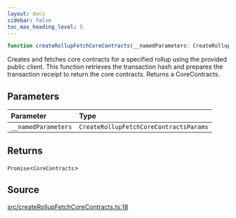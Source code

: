```yaml
---
layout: docs
sidebar: false
toc_max_heading_level: 5
---
```


```ts
function createRollupFetchCoreContracts(__namedParameters: CreateRollupFetchCoreContractsParams): Promise<CoreContracts>
```

Creates and fetches core contracts for a specified rollup using the provided
public client. This function retrieves the transaction hash and prepares the
transaction receipt to return the core contracts. Returns a CoreContracts.

## Parameters

| Parameter | Type |
| :------ | :------ |
| `__namedParameters` | `CreateRollupFetchCoreContractsParams` |

## Returns

`Promise`\<`CoreContracts`\>

## Source

[src/createRollupFetchCoreContracts.ts:18](https://github.com/OffchainLabs/arbitrum-orbit-sdk/blob/cfcbd32d6879cf7817a33b24f062a0fd879ea257/src/createRollupFetchCoreContracts.ts#L18)
